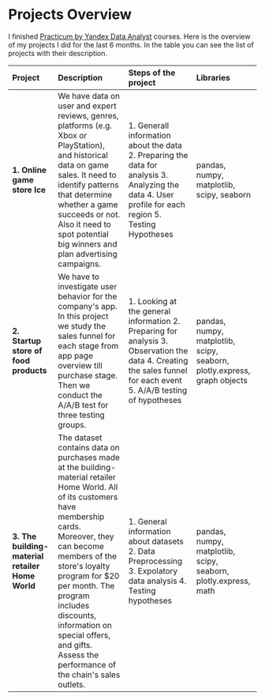 #  Projects Overview
I finished [Practicum by Yandex Data Analyst](https://practicum.yandex.com/data-analyst) courses. Here is the overview of my projects I did for the last 6 months. In the table you can see the list of projects with their description.

|**Project**                    |**Description**                   |**Steps of the project**         |**Libraries**                    |
|:--------------------------|:------------------------------|:----------------------------|:----------------------------|
|**1. Online game store Ice**|We have data on user and expert reviews, genres, platforms (e.g. Xbox or PlayStation), and historical data on game sales. It need to identify patterns that determine whether a game succeeds or not. Also it need to spot potential big winners and plan advertising campaigns. |1. Generall information about the data 2. Preparing the data for analysis 3. Analyzing the data 4. User profile for each region 5. Testing Hypotheses|pandas, numpy, matplotlib, scipy, seaborn|
|**2. Startup store of food products**|We have to investigate user behavior for the company's app. In this project we study the sales funnel for each stage from app page overview till purchase stage. Then we conduct the A/A/B test for three testing groups.|1. Looking at the general information 2. Preparing for analysis 3. Observation the data 4. Creating the sales funnel for each event 5. A/A/B testing of hypotheses|pandas, numpy, matplotlib, scipy, seaborn, plotly.express, graph objects|
|**3. The building-material retailer Home World**|The dataset contains data on purchases made at the building-material retailer Home World. All of its customers have membership cards. Moreover, they can become members of the store's loyalty program for $20 per month. The program includes discounts, information on special offers, and gifts. Assess the performance of the chain's sales outlets.|1. General information about datasets 2. Data Preprocessing 3. Expolatory data analysis 4. Testing hypotheses|pandas, numpy, matplotlib, scipy, seaborn, plotly.express, math|
